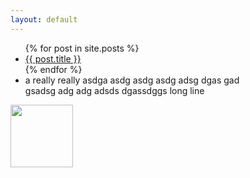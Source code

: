 ```yaml
---
layout: default
---
```


<div style="max-width:80%">
<ul>
  {% for post in site.posts %}
    <li>
      <a href="{{ post.url | prepend: site.baseurl }}">{{ post.title }}</a>
    </li>
  {% endfor %}
  <li>a really really asdga asdg asdg asdg adsg dgas gad gsadsg adg adg adsds dgassdggs long line </li>
</ul>
</div>

<img src="{{site.baseurl}}/assets/images/oarphoarph_alpha.png" width="100" height="100" />
